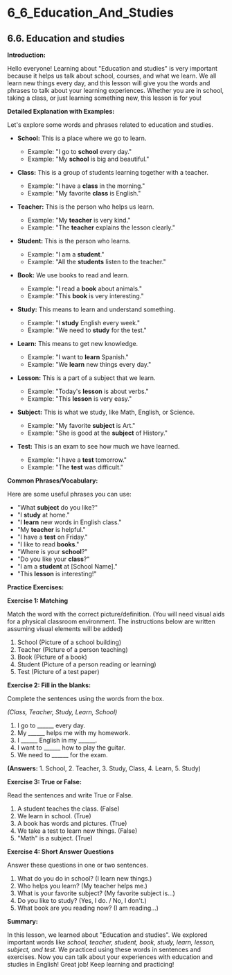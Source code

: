 # 6_6_Education_And_Studies

## 6.6. Education and studies

**Introduction:**

Hello everyone! Learning about "Education and studies" is very important because it helps us talk about school, courses, and what we learn. We all learn new things every day, and this lesson will give you the words and phrases to talk about your learning experiences. Whether you are in school, taking a class, or just learning something new, this lesson is for you!

**Detailed Explanation with Examples:**

Let's explore some words and phrases related to education and studies.

*   **School:** This is a place where we go to learn.
    *   Example: "I go to **school** every day."
    *   Example: "My **school** is big and beautiful."

*   **Class:** This is a group of students learning together with a teacher.
    *   Example: "I have a **class** in the morning."
    *   Example: "My favorite **class** is English."

*   **Teacher:** This is the person who helps us learn.
    *   Example: "My **teacher** is very kind."
    *   Example: "The **teacher** explains the lesson clearly."

*   **Student:** This is the person who learns.
    *   Example: "I am a **student**."
    *   Example: "All the **students** listen to the teacher."

*   **Book:** We use books to read and learn.
    *   Example: "I read a **book** about animals."
    *   Example: "This **book** is very interesting."

*   **Study:** This means to learn and understand something.
    *   Example: "I **study** English every week."
    *   Example: "We need to **study** for the test."

*   **Learn:** This means to get new knowledge.
    *   Example: "I want to **learn** Spanish."
    *   Example: "We **learn** new things every day."

*   **Lesson:** This is a part of a subject that we learn.
    *   Example: "Today's **lesson** is about verbs."
    *   Example: "This **lesson** is very easy."

*   **Subject:** This is what we study, like Math, English, or Science.
    *   Example: "My favorite **subject** is Art."
    *   Example: "She is good at the **subject** of History."

*   **Test:** This is an exam to see how much we have learned.
    *   Example: "I have a **test** tomorrow."
    *   Example: "The **test** was difficult."

**Common Phrases/Vocabulary:**

Here are some useful phrases you can use:

*   "What **subject** do you like?"
*   "I **study** at home."
*   "I **learn** new words in English class."
*   "My **teacher** is helpful."
*   "I have a **test** on Friday."
*   "I like to read **books**."
*   "Where is your **school**?"
*   "Do you like your **class**?"
*   "I am a **student** at [School Name]."
*   "This **lesson** is interesting!"

**Practice Exercises:**

**Exercise 1: Matching**

Match the word with the correct picture/definition. (You will need visual aids for a physical classroom environment. The instructions below are written assuming visual elements will be added)

1.  School (Picture of a school building)
2.  Teacher (Picture of a person teaching)
3.  Book (Picture of a book)
4.  Student (Picture of a person reading or learning)
5.  Test (Picture of a test paper)

**Exercise 2: Fill in the blanks:**

Complete the sentences using the words from the box.

*(Class, Teacher, Study, Learn, School)*

1.  I go to ______ every day.
2.  My ______ helps me with my homework.
3.  I ______ English in my ______.
4.  I want to ______ how to play the guitar.
5.  We need to ______ for the exam.

**(Answers:** 1. School, 2. Teacher, 3. Study, Class, 4. Learn, 5. Study)

**Exercise 3: True or False:**

Read the sentences and write True or False.

1.  A student teaches the class. (False)
2.  We learn in school. (True)
3.  A book has words and pictures. (True)
4.  We take a test to learn new things. (False)
5.  "Math" is a subject. (True)

**Exercise 4: Short Answer Questions**

Answer these questions in one or two sentences.

1. What do you do in school? (I learn new things.)
2. Who helps you learn? (My teacher helps me.)
3. What is your favorite subject? (My favorite subject is...)
4. Do you like to study? (Yes, I do. / No, I don't.)
5. What book are you reading now? (I am reading...)

**Summary:**

In this lesson, we learned about "Education and studies". We explored important words like *school, teacher, student, book, study, learn, lesson, subject, and test*. We practiced using these words in sentences and exercises. Now you can talk about your experiences with education and studies in English! Great job! Keep learning and practicing!
